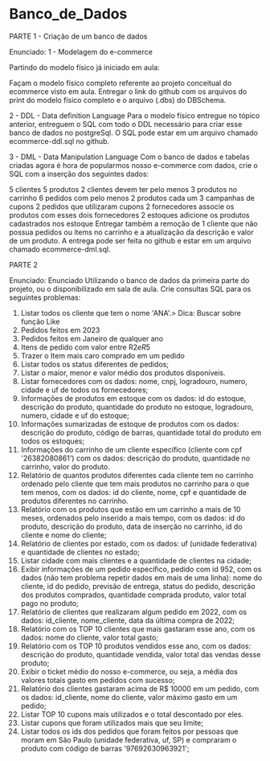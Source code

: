 # Banco_de_Dados

PARTE 1 - Criação de um banco de dados
 
 Enunciado:
 1 - Modelagem do e-commerce

Partindo do modelo físico já iniciado em aula:

Façam o modelo físico completo referente ao projeto conceitual do ecommerce visto em aula. Entregar o link do github com os arquivos do print do modelo físico completo e o arquivo (.dbs) do DBSchema.

2 - DDL - Data definition Language
Para o modelo físico entregue no tópico anterior, entreguem o SQL com todo o DDL necessário para criar esse banco de dados no postgreSql. O SQL pode estar em um arquivo chamado ecommerce-ddl.sql no github.

3 - DML - Data Manipulation Language
Com o banco de dados e tabelas criadas agora é hora de popularmos nosso e-commerce com dados, crie o SQL com a inserção dos seguintes dados:

5 clientes
5 produtos
2 clientes devem ter pelo menos 3 produtos no carrinho
6 pedidos com pelo menos 2 produtos cada um
3 campanhas de cupons
2 pedidos que utilizaram cupons
2 fornecedores
associe os produtos com esses dois fornecedores
2 estoques
adicione os produtos cadastrados nos estoque
Entregar também a remoção de 1 cliente que não possua pedidos ou items no carrinho e a atualização da descrição e valor de um produto. A entrega pode ser feita no github e estar em um arquivo chamado ecommerce-dml.sql.

PARTE 2

Enunciado:
Enunciado
Utilizando o banco de dados da primeira parte do projeto, ou o disponibilizado em sala de aula. Crie consultas SQL para os seguintes problemas:

1. Listar todos os cliente que tem o nome 'ANA'.> Dica: Buscar sobre função Like
2. Pedidos feitos em 2023
3. Pedidos feitos em Janeiro de qualquer ano
4. Itens de pedido com valor entre R$2 e R$5
5. Trazer o Item mais caro comprado em um pedido
6. Listar todos os status diferentes de pedidos;
7. Listar o maior, menor e valor médio dos produtos disponíveis.
8. Listar fornecedores com os dados: nome, cnpj, logradouro, numero, cidade e uf de todos os fornecedores;
9. Informações de produtos em estoque com os dados: id do estoque, descrição do produto, quantidade do produto no estoque, logradouro, numero, cidade e uf do estoque;
10. Informações sumarizadas de estoque de produtos com os dados: descrição do produto, código de barras, quantidade total do produto em todos os estoques;
11. Informações do carrinho de um cliente específico (cliente com cpf '26382080861') com os dados: descrição do produto, quantidade no carrinho, valor do produto.
12. Relatório de quantos produtos diferentes cada cliente tem no carrinho ordenado pelo cliente que tem mais produtos no carrinho para o que tem menos, com os dados: id do cliente, nome, cpf e quantidade de produtos diferentes no carrinho.
13. Relatório com os produtos que estão em um carrinho a mais de 10 meses, ordenados pelo inserido a mais tempo, com os dados: id do produto, descrição do produto, data de inserção no carrinho, id do cliente e nome do cliente;
14. Relatório de clientes por estado, com os dados: uf (unidade federativa) e quantidade de clientes no estado;
15. Listar cidade com mais clientes e a quantidade de clientes na cidade;
16. Exibir informações de um pedido específico, pedido com id 952, com os dados (não tem problema repetir dados em mais de uma linha): nome do cliente, id do pedido, previsão de entrega, status do pedido, descrição dos produtos comprados, quantidade comprada produto, valor total pago no produto;
17. Relatório de clientes que realizaram algum pedido em 2022, com os dados: id_cliente, nome_cliente, data da última compra de 2022;
18. Relatório com os TOP 10 clientes que mais gastaram esse ano, com os dados: nome do cliente, valor total gasto;
19. Relatório com os TOP 10 produtos vendidos esse ano, com os dados: descrição do produto, quantidade vendida, valor total das vendas desse produto;
20. Exibir o ticket médio do nosso e-commerce, ou seja, a média dos valores totais gasto em pedidos com sucesso;
21. Relatório dos clientes gastaram acima de R$ 10000 em um pedido, com os dados: id_cliente, nome do cliente, valor máximo gasto em um pedido;
22. Listar TOP 10 cupons mais utilizados e o total descontado por eles.
23. Listar cupons que foram utilizados mais que seu limite;
24. Listar todos os ids dos pedidos que foram feitos por pessoas que moram em São Paulo (unidade federativa, uf, SP) e compraram o produto com código de barras '97692630963921';
